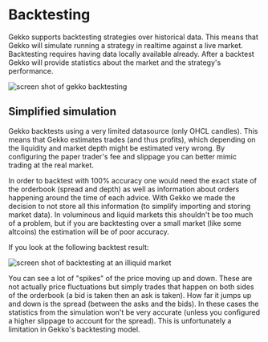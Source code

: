 # Backtesting

Gekko supports backtesting strategies over historical data. This means that Gekko will simulate running a strategy in realtime against a live market. Backtesting requires having data locally available already. After a backtest Gekko will provide statistics about the market and the strategy's performance.

![screen shot of gekko backtesting](https://cloud.githubusercontent.com/assets/969743/24838718/8c790a86-1d45-11e7-99ae-e7e551cb40cb.png)

## Simplified simulation

Gekko backtests using a very limited datasource (only OHCL candles). This means that Gekko estimates trades (and thus profits), which depending on the liquidity and market depth might be estimated very wrong. By configuring the paper trader's fee and slippage you can better mimic trading at the real market.

In order to backtest with 100% accuracy one would need the exact state of the orderbook (spread and depth) as well as information about orders happening around the time of each advice. With Gekko we made the decision to not store all this information (to simplify importing and storing market data). In voluminous and liquid markets this shouldn't be too much of a problem, but if you are backtesting over a small market (like some altcoins) the estimation will be of poor accuracy.

If you look at the following backtest result:

![screen shot of backtesting at an illiquid market](https://cloud.githubusercontent.com/assets/969743/24840243/8f307022-1d61-11e7-9964-e6614d7433ea.png)

You can see a lot of "spikes" of the price moving up and down. These are not actually price fluctuations but simply trades that happen on both sides of the orderbook (a bid is taken then an ask is taken). How far it jumps up and down is the spread (between the asks and the bids). In these cases the statistics from the simulation won't be very accurate (unless you configured a higher slippage to account for the spread). This is unfortunately a limitation in Gekko's backtesting model.
